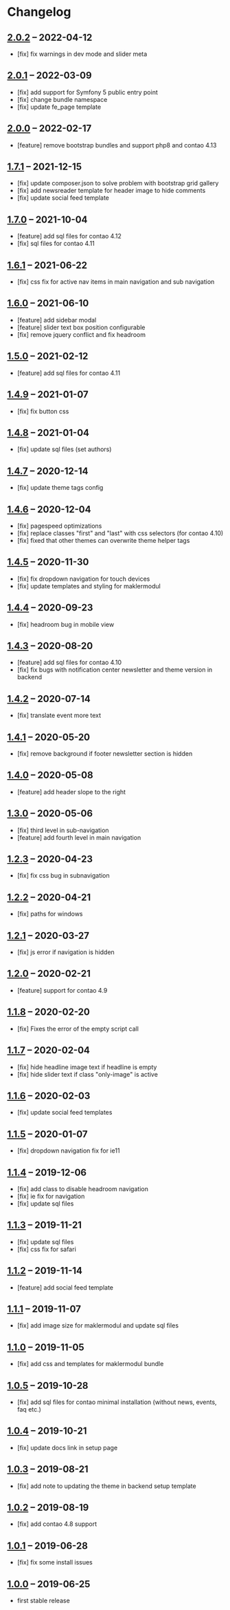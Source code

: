 # Changelog

## [2.0.2](https://github.com/contao-themes-net/odd-theme-bundle/tree/2.0.2) – 2022-04-12

- [fix] fix warnings in dev mode and slider meta

## [2.0.1](https://github.com/contao-themes-net/odd-theme-bundle/tree/2.0.1) – 2022-03-09

- [fix] add support for Symfony 5 public entry point
- [fix] change bundle namespace
- [fix] update fe_page template

## [2.0.0](https://github.com/contao-themes-net/odd-theme-bundle/tree/2.0.0) – 2022-02-17

- [feature] remove bootstrap bundles and support php8 and contao 4.13

## [1.7.1](https://github.com/contao-themes-net/odd-theme-bundle/tree/1.7.1) – 2021-12-15

- [fix] update composer.json to solve problem with bootstrap grid gallery
- [fix] add newsreader template for header image to hide comments
- [fix] update social feed template

## [1.7.0](https://github.com/contao-themes-net/odd-theme-bundle/tree/1.7.0) – 2021-10-04

- [feature] add sql files for contao 4.12
- [fix] sql files for contao 4.11

## [1.6.1](https://github.com/contao-themes-net/odd-theme-bundle/tree/1.6.1) – 2021-06-22

- [fix] css fix for active nav items in main navigation and sub navigation

## [1.6.0](https://github.com/contao-themes-net/odd-theme-bundle/tree/1.6.0) – 2021-06-10

- [feature] add sidebar modal
- [feature] slider text box position configurable
- [fix] remove jquery conflict and fix headroom

## [1.5.0](https://github.com/contao-themes-net/odd-theme-bundle/tree/1.5.0) – 2021-02-12

- [feature] add sql files for contao 4.11

## [1.4.9](https://github.com/contao-themes-net/odd-theme-bundle/tree/1.4.9) – 2021-01-07

- [fix] fix button css

## [1.4.8](https://github.com/contao-themes-net/odd-theme-bundle/tree/1.4.8) – 2021-01-04

- [fix] update sql files (set authors)

## [1.4.7](https://github.com/contao-themes-net/odd-theme-bundle/tree/1.4.7) – 2020-12-14

- [fix] update theme tags config

## [1.4.6](https://github.com/contao-themes-net/odd-theme-bundle/tree/1.4.6) – 2020-12-04

- [fix] pagespeed optimizations
- [fix] replace classes "first" and "last" with css selectors (for contao 4.10)
- [fix] fixed that other themes can overwrite theme helper tags

## [1.4.5](https://github.com/contao-themes-net/odd-theme-bundle/tree/1.4.5) – 2020-11-30

- [fix] fix dropdown navigation for touch devices
- [fix] update templates and styling for maklermodul

## [1.4.4](https://github.com/contao-themes-net/odd-theme-bundle/tree/1.4.4) – 2020-09-23

- [fix] headroom bug in mobile view

## [1.4.3](https://github.com/contao-themes-net/odd-theme-bundle/tree/1.4.3) – 2020-08-20

- [feature] add sql files for contao 4.10
- [fix] fix bugs with notification center newsletter and theme version in backend

## [1.4.2](https://github.com/contao-themes-net/odd-theme-bundle/tree/1.4.2) – 2020-07-14

- [fix] translate event more text

## [1.4.1](https://github.com/contao-themes-net/odd-theme-bundle/tree/1.4.1) – 2020-05-20

- [fix] remove background if footer newsletter section is hidden

## [1.4.0](https://github.com/contao-themes-net/odd-theme-bundle/tree/1.4.0) – 2020-05-08

- [feature] add header slope to the right

## [1.3.0](https://github.com/contao-themes-net/odd-theme-bundle/tree/1.3.0) – 2020-05-06

- [fix] third level in sub-navigation
- [feature] add fourth level in main navigation

## [1.2.3](https://github.com/contao-themes-net/odd-theme-bundle/tree/1.2.3) – 2020-04-23

- [fix] fix css bug in subnavigation

## [1.2.2](https://github.com/contao-themes-net/odd-theme-bundle/tree/1.2.2) – 2020-04-21

- [fix] paths for windows

## [1.2.1](https://github.com/contao-themes-net/odd-theme-bundle/tree/1.2.1) – 2020-03-27

- [fix] js error if navigation is hidden

## [1.2.0](https://github.com/contao-themes-net/odd-theme-bundle/tree/1.2.0) – 2020-02-21

- [feature] support for contao 4.9

## [1.1.8](https://github.com/contao-themes-net/odd-theme-bundle/tree/1.1.8) – 2020-02-20

- [fix] Fixes the error of the empty script call

## [1.1.7](https://github.com/contao-themes-net/odd-theme-bundle/tree/1.1.7) – 2020-02-04

- [fix] hide headline image text if headline is empty
- [fix] hide slider text if class "only-image" is active

## [1.1.6](https://github.com/contao-themes-net/odd-theme-bundle/tree/1.1.6) – 2020-02-03

- [fix] update social feed templates

## [1.1.5](https://github.com/contao-themes-net/odd-theme-bundle/tree/1.1.5) – 2020-01-07

- [fix] dropdown navigation fix for ie11

## [1.1.4](https://github.com/contao-themes-net/odd-theme-bundle/tree/1.1.4) – 2019-12-06

- [fix] add class to disable headroom navigation
- [fix] ie fix for navigation
- [fix] update sql files

## [1.1.3](https://github.com/contao-themes-net/odd-theme-bundle/tree/1.1.3) – 2019-11-21

- [fix] update sql files
- [fix] css fix for safari

## [1.1.2](https://github.com/contao-themes-net/odd-theme-bundle/tree/1.1.2) – 2019-11-14

- [feature] add social feed template

## [1.1.1](https://github.com/contao-themes-net/odd-theme-bundle/tree/1.1.1) – 2019-11-07

- [fix] add image size for maklermodul and update sql files

## [1.1.0](https://github.com/contao-themes-net/odd-theme-bundle/tree/1.1.0) – 2019-11-05

- [fix] add css and templates for maklermodul bundle

## [1.0.5](https://github.com/contao-themes-net/odd-theme-bundle/tree/1.0.5) – 2019-10-28

- [fix] add sql files for contao minimal installation (without news, events, faq etc.)

## [1.0.4](https://github.com/contao-themes-net/odd-theme-bundle/tree/1.0.4) – 2019-10-21

- [fix] update docs link in setup page

## [1.0.3](https://github.com/contao-themes-net/odd-theme-bundle/tree/1.0.3) – 2019-08-21

- [fix] add note to updating the theme in backend setup template

## [1.0.2](https://github.com/contao-themes-net/odd-theme-bundle/tree/1.0.2) – 2019-08-19

- [fix] add contao 4.8 support

## [1.0.1](https://github.com/contao-themes-net/odd-theme-bundle/tree/1.0.1) – 2019-06-28

- [fix] fix some install issues

## [1.0.0](https://github.com/contao-themes-net/odd-theme-bundle/tree/1.0.0) – 2019-06-25

- first stable release
